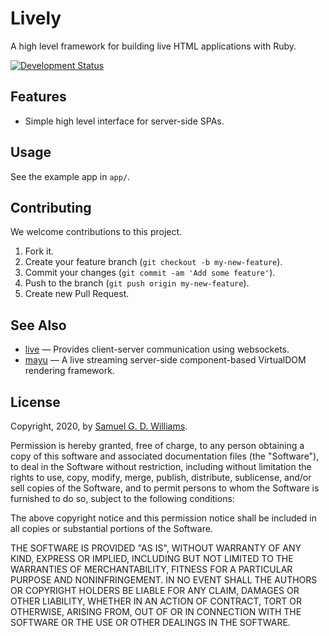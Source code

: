 # Lively

A high level framework for building live HTML applications with Ruby.

[![Development Status](https://github.com/socketry/lively/workflows/Development/badge.svg)](https://github.com/socketry/lively/actions?workflow=Development)

## Features

  - Simple high level interface for server-side SPAs.

## Usage

See the example app in `app/`.

## Contributing

We welcome contributions to this project.

1.  Fork it.
2.  Create your feature branch (`git checkout -b my-new-feature`).
3.  Commit your changes (`git commit -am 'Add some feature'`).
4.  Push to the branch (`git push origin my-new-feature`).
5.  Create new Pull Request.

## See Also

  - [live](https://github.com/socketry/live) — Provides client-server communication using websockets.
  - [mayu](https://github.com/mayu-live/framework) — A live streaming server-side component-based VirtualDOM rendering framework.

## License

Copyright, 2020, by [Samuel G. D. Williams](https://www.codeotaku.com).

Permission is hereby granted, free of charge, to any person obtaining a copy
of this software and associated documentation files (the "Software"), to deal
in the Software without restriction, including without limitation the rights
to use, copy, modify, merge, publish, distribute, sublicense, and/or sell
copies of the Software, and to permit persons to whom the Software is
furnished to do so, subject to the following conditions:

The above copyright notice and this permission notice shall be included in
all copies or substantial portions of the Software.

THE SOFTWARE IS PROVIDED "AS IS", WITHOUT WARRANTY OF ANY KIND, EXPRESS OR
IMPLIED, INCLUDING BUT NOT LIMITED TO THE WARRANTIES OF MERCHANTABILITY,
FITNESS FOR A PARTICULAR PURPOSE AND NONINFRINGEMENT. IN NO EVENT SHALL THE
AUTHORS OR COPYRIGHT HOLDERS BE LIABLE FOR ANY CLAIM, DAMAGES OR OTHER
LIABILITY, WHETHER IN AN ACTION OF CONTRACT, TORT OR OTHERWISE, ARISING FROM,
OUT OF OR IN CONNECTION WITH THE SOFTWARE OR THE USE OR OTHER DEALINGS IN
THE SOFTWARE.
